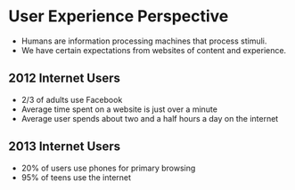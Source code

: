 User Experience Perspective
===========================
- Humans are information processing machines that process stimuli.
- We have certain expectations from websites of content and experience.

2012 Internet Users
-------------------
- 2/3 of adults use Facebook
- Average time spent on a website is just over a minute
- Average user spends about two and a half hours a day on the internet

2013 Internet Users
-------------------
- 20% of users use phones for primary browsing
- 95% of teens use the internet